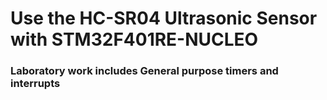 # Use the HC-SR04 Ultrasonic Sensor with STM32F401RE-NUCLEO

### Laboratory work includes General purpose timers and interrupts 

